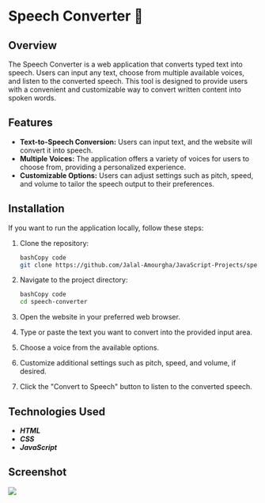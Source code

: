 # **Speech Converter** :speech_balloon:

## **Overview**

The Speech Converter is a web application that converts typed text into speech. Users can input any text, choose from multiple available voices, and listen to the converted speech. This tool is designed to provide users with a convenient and customizable way to convert written content into spoken words.

## **Features**

- **Text-to-Speech Conversion:** Users can input text, and the website will convert it into speech.
- **Multiple Voices:** The application offers a variety of voices for users to choose from, providing a personalized experience.
- **Customizable Options:** Users can adjust settings such as pitch, speed, and volume to tailor the speech output to their preferences.






## **Installation**

If you want to run the application locally, follow these steps:

1. Clone the repository:
    
    ```bash
    bashCopy code
    git clone https://github.com/Jalal-Amourgha/JavaScript-Projects/speech-converter.git
    
    ```
    
2. Navigate to the project directory:
    
    ```bash
    bashCopy code
    cd speech-converter
    
    ```
3. Open the website in your preferred web browser.
4. Type or paste the text you want to convert into the provided input area.
5. Choose a voice from the available options.
6. Customize additional settings such as pitch, speed, and volume, if desired.
7. Click the "Convert to Speech" button to listen to the converted speech.


## **Technologies Used**

- ***HTML***
- ***CSS***
- ***JavaScript***
    
## **Screenshot**

<img src="https://media.discordapp.net/attachments/584650557688512533/1178038637103956018/speech.PNG?ex=6574b0f9&is=65623bf9&hm=11912f949252804c3f56ca80b4d3c5933fe001ced91d000709d6bd2fd6d1c3a7&=&format=webp&width=894&height=417" />

